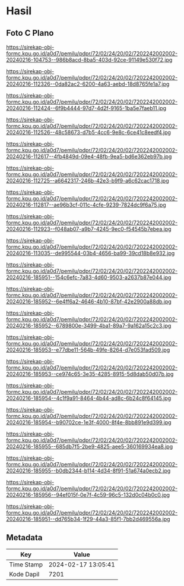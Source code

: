 # Hasil

## Foto C Plano

https://sirekap-obj-formc.kpu.go.id/a0d7/pemilu/pdpr/72/02/24/20/02/7202242002002-20240216-104753--986b8acd-8ba5-403d-92ce-91149e530f72.jpg

https://sirekap-obj-formc.kpu.go.id/a0d7/pemilu/pdpr/72/02/24/20/02/7202242002002-20240216-112326--0da82ac2-6200-4a63-aebd-18d8765fe1a7.jpg

https://sirekap-obj-formc.kpu.go.id/a0d7/pemilu/pdpr/72/02/24/20/02/7202242002002-20240216-112424--6f9b4444-97d7-4d2f-9165-1ba5e7faeb11.jpg

https://sirekap-obj-formc.kpu.go.id/a0d7/pemilu/pdpr/72/02/24/20/02/7202242002002-20240216-112526--48c58673-d7b5-4cc6-9e8c-6ce41c8eedf4.jpg

https://sirekap-obj-formc.kpu.go.id/a0d7/pemilu/pdpr/72/02/24/20/02/7202242002002-20240216-112617--4fb4849d-09e4-48fb-9ea5-bd6e362eb97b.jpg

https://sirekap-obj-formc.kpu.go.id/a0d7/pemilu/pdpr/72/02/24/20/02/7202242002002-20240216-112725--a6642317-246b-42e3-b9f9-a6c62cac1718.jpg

https://sirekap-obj-formc.kpu.go.id/a0d7/pemilu/pdpr/72/02/24/20/02/7202242002002-20240216-112817--ae96b3cf-011c-4cfe-9239-7824dc9f6a75.jpg

https://sirekap-obj-formc.kpu.go.id/a0d7/pemilu/pdpr/72/02/24/20/02/7202242002002-20240216-112923--f048ab07-a9b7-4245-9ec0-f54545b7ebea.jpg

https://sirekap-obj-formc.kpu.go.id/a0d7/pemilu/pdpr/72/02/24/20/02/7202242002002-20240216-113035--de995544-03b4-4656-ba99-39cd18b8e932.jpg

https://sirekap-obj-formc.kpu.go.id/a0d7/pemilu/pdpr/72/02/24/20/02/7202242002002-20240216-185951--154c6efc-7a83-4d60-9503-a2637b87e044.jpg

https://sirekap-obj-formc.kpu.go.id/a0d7/pemilu/pdpr/72/02/24/20/02/7202242002002-20240216-185952--6e4ff6a2-4646-4b10-87bf-42e2900a88db.jpg

https://sirekap-obj-formc.kpu.go.id/a0d7/pemilu/pdpr/72/02/24/20/02/7202242002002-20240216-185952--6789800e-3499-4ba1-89a7-9a162a15c2c3.jpg

https://sirekap-obj-formc.kpu.go.id/a0d7/pemilu/pdpr/72/02/24/20/02/7202242002002-20240216-185953--e77dbe11-564b-49fe-8264-d7e053fad509.jpg

https://sirekap-obj-formc.kpu.go.id/a0d7/pemilu/pdpr/72/02/24/20/02/7202242002002-20240216-185953--ce974c65-3e35-4285-8915-5d8dab50d07b.jpg

https://sirekap-obj-formc.kpu.go.id/a0d7/pemilu/pdpr/72/02/24/20/02/7202242002002-20240216-185954--4c1f9a91-8464-4b44-ad8c-6b24c8f64145.jpg

https://sirekap-obj-formc.kpu.go.id/a0d7/pemilu/pdpr/72/02/24/20/02/7202242002002-20240216-185954--b90702ce-1e3f-4000-8f4e-8bb891e9d399.jpg

https://sirekap-obj-formc.kpu.go.id/a0d7/pemilu/pdpr/72/02/24/20/02/7202242002002-20240216-185955--685db7f5-2be9-4825-aee5-360169934ea8.jpg

https://sirekap-obj-formc.kpu.go.id/a0d7/pemilu/pdpr/72/02/24/20/02/7202242002002-20240216-185955--b0db2344-b114-4d34-8f91-51a674a0ecb2.jpg

https://sirekap-obj-formc.kpu.go.id/a0d7/pemilu/pdpr/72/02/24/20/02/7202242002002-20240216-185956--94ef015f-0e7f-4c59-96c5-132d0c04b0c0.jpg

https://sirekap-obj-formc.kpu.go.id/a0d7/pemilu/pdpr/72/02/24/20/02/7202242002002-20240216-185951--dd765b34-1f29-44a3-85f1-7bb2d469556a.jpg


## Metadata

| Key        | Value               |
| ---------- | ------------------- |
| Time Stamp | 2024-02-17 13:05:41 |
| Kode Dapil | 7201                |



